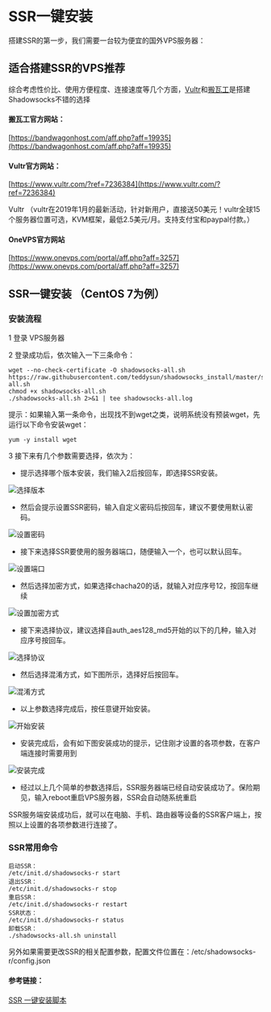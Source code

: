 # SSR一键安装

搭建SSR的第一步，我们需要一台较为便宜的国外VPS服务器：

## 适合搭建SSR的VPS推荐

综合考虑性价比、使用方便程度、连接速度等几个方面，[Vultr](https://www.vultr.com/?ref=7236384)和[搬瓦工](https://bandwagonhost.com/aff.php?aff=19935)是搭建Shadowsocks不错的选择

#### 搬瓦工官方网站：

[https://bandwagonhost.com/aff.php?aff=19935](https://bandwagonhost.com/aff.php?aff=19935)

#### Vultr官方网站：

[https://www.vultr.com/?ref=7236384](https://www.vultr.com/?ref=7236384)

Vultr （vultr在2019年1月的最新活动，针对新用户，直接送50美元！vultr全球15个服务器位置可选，KVM框架，最低2.5美元/月。支持支付宝和paypal付款。）

#### OneVPS官方网站

[https://www.onevps.com/portal/aff.php?aff=3257](https://www.onevps.com/portal/aff.php?aff=3257)

## SSR一键安装 （CentOS 7为例）

### 安装流程

1 登录 VPS服务器

2 登录成功后，依次输入一下三条命令：

```text
wget --no-check-certificate -O shadowsocks-all.sh https://raw.githubusercontent.com/teddysun/shadowsocks_install/master/shadowsocks-all.sh
chmod +x shadowsocks-all.sh
./shadowsocks-all.sh 2>&1 | tee shadowsocks-all.log
```

提示：如果输入第一条命令，出现找不到wget之类，说明系统没有预装wget，先运行以下命令安装wget：

```text
yum -y install wget
```

3 接下来有几个参数需要选择，依次为：

* 提示选择哪个版本安装，我们输入2后按回车，即选择SSR安装。

![&#x9009;&#x62E9;&#x7248;&#x672C;](https://ssr.tools/wp-content/uploads/2018-07-12_154217.jpg)

* 然后会提示设置SSR密码，输入自定义密码后按回车，建议不要使用默认密码。

![&#x8BBE;&#x7F6E;&#x5BC6;&#x7801;](https://ssr.tools/wp-content/uploads/2018-07-12_154332.jpg)

* 接下来选择SSR要使用的服务器端口，随便输入一个，也可以默认回车。

![&#x8BBE;&#x7F6E;&#x7AEF;&#x53E3;](https://ssr.tools/wp-content/uploads/2018-07-12_154422.jpg)

* 然后选择加密方式，如果选择chacha20的话，就输入对应序号12，按回车继续

![&#x8BBE;&#x7F6E;&#x52A0;&#x5BC6;&#x65B9;&#x5F0F;](https://ssr.tools/wp-content/uploads/2018-07-12_154549.jpg)

* 接下来选择协议，建议选择自auth\_aes128\_md5开始的以下的几种，输入对应序号按回车。

![&#x9009;&#x62E9;&#x534F;&#x8BAE;](https://ssr.tools/wp-content/uploads/2018-07-12_154640.jpg)

* 然后选择混淆方式，如下图所示，选择好后按回车。

![&#x6DF7;&#x6DC6;&#x65B9;&#x5F0F;](https://ssr.tools/wp-content/uploads/2018-07-12_154714.jpg)

* 以上参数选择完成后，按任意键开始安装。

![&#x5F00;&#x59CB;&#x5B89;&#x88C5;](https://ssr.tools/wp-content/uploads/2018-07-12_154823.jpg)

* 安装完成后，会有如下图安装成功的提示，记住刚才设置的各项参数，在客户端连接时需要用到

![&#x5B89;&#x88C5;&#x5B8C;&#x6210;](https://ssr.tools/wp-content/uploads/2018-07-12_155328.jpg)

* 经过以上几个简单的参数选择后，SSR服务器端已经自动安装成功了。保险期见，输入reboot重启VPS服务器，SSR会自动随系统重启

SSR服务端安装成功后，就可以在电脑、手机、路由器等设备的SSR客户端上，按照以上设置的各项参数进行连接了。

### SSR常用命令

```text
启动SSR：
/etc/init.d/shadowsocks-r start
退出SSR：
/etc/init.d/shadowsocks-r stop
重启SSR：
/etc/init.d/shadowsocks-r restart
SSR状态：
/etc/init.d/shadowsocks-r status
卸载SSR：
./shadowsocks-all.sh uninstall
```

另外如果需要更改SSR的相关配置参数，配置文件位置在：/etc/shadowsocks-r/config.json

#### 参考链接：

[SSR 一键安装脚本](https://ssr.tools/31)

